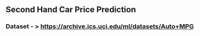 ## Second Hand Car Price Prediction

### Dataset - > https://archive.ics.uci.edu/ml/datasets/Auto+MPG
